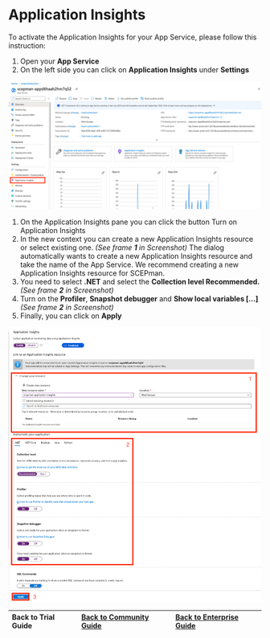 # Application Insights

To activate the Application Insights for your App Service, please follow this instruction:

1. Open your **App Service**
2. On the left side you can click on **Application Insights** under **Settings**

![](../../.gitbook/assets/image%20%285%29.png)

1. On the Application Insights pane you can click the button Turn on Application Insights
2. In the new context you can create a new Application Insights resource or select existing one. _\(See frame **1** in Screenshot\)_ The dialog automatically wants to create a new Application Insights resource and take the name of the App Service. We recommend creating a new Application Insights resource for SCEPman.
3. You need to select **.NET** and select the **Collection level Recommended.** _\(See frame **2** in Screenshot\)_
4. Turn on the **Profiler**, **Snapshot debugger** and **Show local variables \[...\]** _\(See frame **2** in Screenshot\)_
5. Finally, you can click on **Apply**

![](../../.gitbook/assets/image%20%287%29.png)

| Back to Trial Guide | [Back to Community Guide](../../scepman-deployment/community-guide.md#step-7-deploy-application-insights) | ​[Back to Enterprise Guide​](../../scepman-deployment/enterprise-guide.md#step-7-deploy-application-insights) |
| :--- | :--- | :--- |


